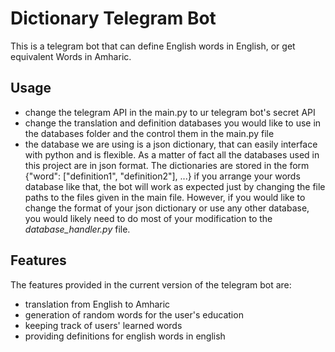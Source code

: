 # Dictionary Telegram Bot
This is a telegram bot that can define English words in English, or get equivalent Words in Amharic.

## Usage
- change the telegram API in the main.py to ur telegram bot's secret API
- change the translation and definition databases you would like to use in the databases folder and the control them in the main.py file
- the database we are using is a json dictionary, that can easily interface with python and is flexible. As a matter of fact all the databases used in this project are in json format. The dictionaries are stored in the form {"word": ["definition1", "definition2"], ...} if you arrange your words database like that, the bot will work as expected just by changing the file paths to the files given in the main file. However, if you would like to change the format of your json dictionary or use any other database, you would likely need to do most of your modification to the <em>database_handler.py</em> file.

## Features
The features provided in the current version of the telegram bot are:
- translation from English to Amharic
- generation of random words for the user's education
- keeping track of users' learned words
- providing definitions for english words in english
